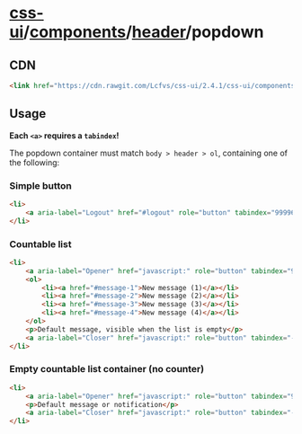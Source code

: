 # [css-ui](../../../#readme)/[components](../../#readme)/[header](../#readme)/<a>popdown</a>

## CDN

```html
<link href="https://cdn.rawgit.com/Lcfvs/css-ui/2.4.1/css-ui/components/header/popdown/popdown.min.css" media="screen" rel="stylesheet" /> 
```

## Usage

**Each `<a>` requires a `tabindex`!**

The popdown container must match `body > header > ol`, containing one of the following:


### Simple button

```html
<li>
    <a aria-label="Logout" href="#logout" role="button" tabindex="99996"></a>
</li>
```

### Countable list
```html
<li>
    <a aria-label="Opener" href="javascript:" role="button" tabindex="99997"></a>
    <ol>
        <li><a href="#message-1">New message (1)</a></li>
        <li><a href="#message-2">New message (2)</a></li>
        <li><a href="#message-3">New message (3)</a></li>
        <li><a href="#message-4">New message (4)</a></li>
    </ol>
    <p>Default message, visible when the list is empty</p>
    <a aria-label="Closer" href="javascript:" role="button" tabindex="-2"></a>
</li>
```

### Empty countable list container (no counter)
```html
<li>
    <a aria-label="Opener" href="javascript:" role="button" tabindex="99998"></a>
    <p>Default message or notification</p>
    <a aria-label="Closer" href="javascript:" role="button" tabindex="-3"></a>
</li>
```